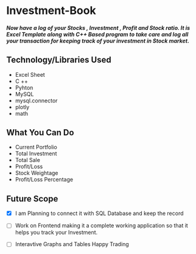 # Investment-Book
##### Now have a log of your Stocks , Investment , Profit and Stock ratio. It is Excel Template along with C++ Based program to take care and log all your transaction for keeping track of your investment in Stock market. 
## Technology/Libraries Used
* Excel Sheet
* C ++
* Pyhton
* MySQL
* mysql.connector
* plotly
* math
## What You Can Do
* Current Portfolio
* Total Investment
* Total Sale
* Profit/Loss
* Stock Weightage
* Profit/Loss Percentage

## Future Scope
- [x] I am Planning to connect it with SQL Database and keep the record 
- [ ] Work on Frontend making it a complete working application so that it helps you track your Investment.
- [ ] Interavtive Graphs and Tables
Happy Trading


